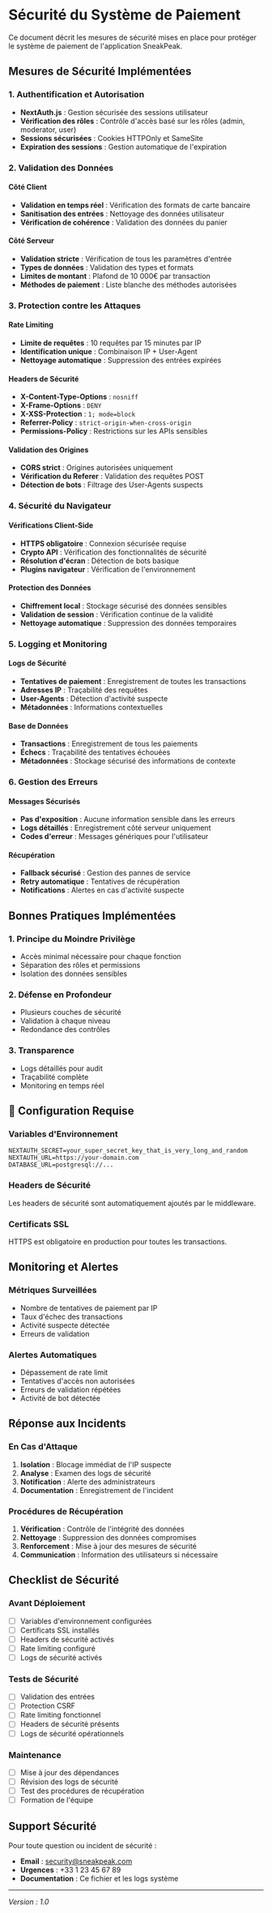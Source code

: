 # Sécurité du Système de Paiement

Ce document décrit les mesures de sécurité mises en place pour protéger le système de paiement de l'application SneakPeak.

## Mesures de Sécurité Implémentées

### 1. Authentification et Autorisation

- **NextAuth.js** : Gestion sécurisée des sessions utilisateur
- **Vérification des rôles** : Contrôle d'accès basé sur les rôles (admin, moderator, user)
- **Sessions sécurisées** : Cookies HTTPOnly et SameSite
- **Expiration des sessions** : Gestion automatique de l'expiration

### 2. Validation des Données

#### Côté Client
- **Validation en temps réel** : Vérification des formats de carte bancaire
- **Sanitisation des entrées** : Nettoyage des données utilisateur
- **Vérification de cohérence** : Validation des données du panier

#### Côté Serveur
- **Validation stricte** : Vérification de tous les paramètres d'entrée
- **Types de données** : Validation des types et formats
- **Limites de montant** : Plafond de 10 000€ par transaction
- **Méthodes de paiement** : Liste blanche des méthodes autorisées

### 3. Protection contre les Attaques

#### Rate Limiting
- **Limite de requêtes** : 10 requêtes par 15 minutes par IP
- **Identification unique** : Combinaison IP + User-Agent
- **Nettoyage automatique** : Suppression des entrées expirées

#### Headers de Sécurité
- **X-Content-Type-Options** : `nosniff`
- **X-Frame-Options** : `DENY`
- **X-XSS-Protection** : `1; mode=block`
- **Referrer-Policy** : `strict-origin-when-cross-origin`
- **Permissions-Policy** : Restrictions sur les APIs sensibles

#### Validation des Origines
- **CORS strict** : Origines autorisées uniquement
- **Vérification du Referer** : Validation des requêtes POST
- **Détection de bots** : Filtrage des User-Agents suspects

### 4. Sécurité du Navigateur

#### Vérifications Client-Side
- **HTTPS obligatoire** : Connexion sécurisée requise
- **Crypto API** : Vérification des fonctionnalités de sécurité
- **Résolution d'écran** : Détection de bots basique
- **Plugins navigateur** : Vérification de l'environnement

#### Protection des Données
- **Chiffrement local** : Stockage sécurisé des données sensibles
- **Validation de session** : Vérification continue de la validité
- **Nettoyage automatique** : Suppression des données temporaires

### 5. Logging et Monitoring

#### Logs de Sécurité
- **Tentatives de paiement** : Enregistrement de toutes les transactions
- **Adresses IP** : Traçabilité des requêtes
- **User-Agents** : Détection d'activité suspecte
- **Métadonnées** : Informations contextuelles

#### Base de Données
- **Transactions** : Enregistrement de tous les paiements
- **Échecs** : Traçabilité des tentatives échouées
- **Métadonnées** : Stockage sécurisé des informations de contexte

### 6. Gestion des Erreurs

#### Messages Sécurisés
- **Pas d'exposition** : Aucune information sensible dans les erreurs
- **Logs détaillés** : Enregistrement côté serveur uniquement
- **Codes d'erreur** : Messages génériques pour l'utilisateur

#### Récupération
- **Fallback sécurisé** : Gestion des pannes de service
- **Retry automatique** : Tentatives de récupération
- **Notifications** : Alertes en cas d'activité suspecte

##  Bonnes Pratiques Implémentées

### 1. Principe du Moindre Privilège
- Accès minimal nécessaire pour chaque fonction
- Séparation des rôles et permissions
- Isolation des données sensibles

### 2. Défense en Profondeur
- Plusieurs couches de sécurité
- Validation à chaque niveau
- Redondance des contrôles

### 3. Transparence
- Logs détaillés pour audit
- Traçabilité complète
- Monitoring en temps réel

## 🔧 Configuration Requise

### Variables d'Environnement
```env
NEXTAUTH_SECRET=your_super_secret_key_that_is_very_long_and_random
NEXTAUTH_URL=https://your-domain.com
DATABASE_URL=postgresql://...
```

### Headers de Sécurité
Les headers de sécurité sont automatiquement ajoutés par le middleware.

### Certificats SSL
HTTPS est obligatoire en production pour toutes les transactions.

##  Monitoring et Alertes

### Métriques Surveillées
- Nombre de tentatives de paiement par IP
- Taux d'échec des transactions
- Activité suspecte détectée
- Erreurs de validation

### Alertes Automatiques
- Dépassement de rate limit
- Tentatives d'accès non autorisées
- Erreurs de validation répétées
- Activité de bot détectée

##  Réponse aux Incidents

### En Cas d'Attaque
1. **Isolation** : Blocage immédiat de l'IP suspecte
2. **Analyse** : Examen des logs de sécurité
3. **Notification** : Alerte des administrateurs
4. **Documentation** : Enregistrement de l'incident

### Procédures de Récupération
1. **Vérification** : Contrôle de l'intégrité des données
2. **Nettoyage** : Suppression des données compromises
3. **Renforcement** : Mise à jour des mesures de sécurité
4. **Communication** : Information des utilisateurs si nécessaire

##  Checklist de Sécurité

### Avant Déploiement
- [ ] Variables d'environnement configurées
- [ ] Certificats SSL installés
- [ ] Headers de sécurité activés
- [ ] Rate limiting configuré
- [ ] Logs de sécurité activés

### Tests de Sécurité
- [ ] Validation des entrées
- [ ] Protection CSRF
- [ ] Rate limiting fonctionnel
- [ ] Headers de sécurité présents
- [ ] Logs de sécurité opérationnels

### Maintenance
- [ ] Mise à jour des dépendances
- [ ] Révision des logs de sécurité
- [ ] Test des procédures de récupération
- [ ] Formation de l'équipe

##  Support Sécurité

Pour toute question ou incident de sécurité :
- **Email** : security@sneakpeak.com
- **Urgences** : +33 1 23 45 67 89
- **Documentation** : Ce fichier et les logs système

---
*Version : 1.0*
